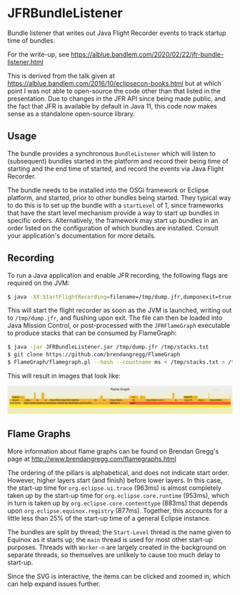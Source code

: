 JFRBundleListener
=================

Bundle listener that writes out Java Flight Recorder events to track startup time of bundles.

For the write-up, see https://alblue.bandlem.com/2020/02/22/jfr-bundle-listener.html

This is derived from the talk given at
https://alblue.bandlem.com/2016/10/eclipsecon-books.html but at which point I
was not able to open-source the code other than that listed in the
presentation. Due to changes in the JFR API since being made public, and the
fact that JFR is available by default in Java 11, this code now makes sense as
a standalone open-source library.

Usage
-----

The bundle provides a synchronous `BundleListener` which will listen to
(subsequent) bundles started in the platform and record their being time of
starting and the end time of started, and record the events via Java Flight
Recorder.

The bundle needs to be installed into the OSGi framework or Eclipse platform,
and started, prior to other bundles being started. They typical way to do this
is to set up the bundle with a `startLevel` of 1, since frameworks that have
the start level mechanism provide a way to start up bundles in specific orders.
Alternatively, the framework may start up bundles in an order listed on the
configuration of which bundles are installed. Consult your application's
documentation for more details.

Recording
---------

To run a Java application and enable JFR recording, the following flags are
required on the JVM:

```sh Starting a Flight Recording
$ java -XX:StartFlightRecording=filename=/tmp/dump.jfr,dumponexit=true,disk=true ...
```

This will start the flight recorder as soon as the JVM is launched, writing out
to `/tmp/dump.jfr`, and flushing upon exit. The file can then be loaded into
Java Mission Control, or post-processed with the `JFRFlameGraph` executable to
produce stacks that can be consumed by FlameGraph:

```sh Processing a Flight Recording
$ java -jar JFRBundleListener.jar /tmp/dump.jfr /tmp/stacks.txt
$ git clone https://github.com/brendangregg/FlameGraph
$ FlameGraph/flamegraph.pl --hash --countname ms < /tmp/stacks.txt > /tmp/bundles.svg
```

This will result in images that look like:

![Bundle Startup for Eclipse 2019-12](bundles.svg)


Flame Graphs
------------

More information about flame graphs can be found on Brendan Gregg's page at
http://www.brendangregg.com/flamegraphs.html

The ordering of the pillars is alphabetical, and does not indicate start order.
However, higher layers start (and finish) before lower layers. In this case,
the start-up time for `org.eclipse.ui.trace` (963ms) is almost completely taken
up by the start-up time for `org.eclipse.core.runtime` (953ms), which in turn
is taken up by `org.eclipse.core.contenttype` (883ms) that depends upon
`org.eclipse.equinox.registry` (877ms). Together, this accounts for a little
less than 25% of the start-up time of a general Eclipse instance.

The bundles are split by thread; the `Start-Level` thread is the name given to
Equinox as it starts up; the `main` thread is used for most other start-up
purposes. Threads with `Worker-n` are largely created in the background on
separate threads, so themselves are unlikely to cause too much delay to
start-up.

Since the SVG is interactive, the items can be clicked and zoomed in, which can
help expand issues further.

